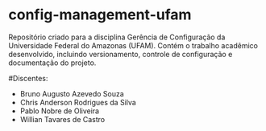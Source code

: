 # config-management-ufam
Repositório criado para a disciplina Gerência de Configuração da Universidade Federal do Amazonas (UFAM). Contém o trabalho acadêmico desenvolvido, incluindo versionamento, controle de configuração e documentação do projeto.

#Discentes:
- Bruno Augusto Azevedo Souza
- Chris Anderson Rodrigues da Silva
- Pablo Nobre de Oliveira
- Willian Tavares de Castro
